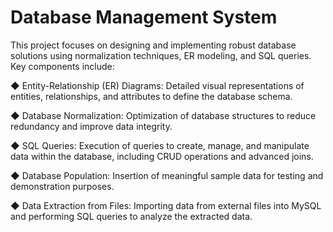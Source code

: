 
# Database Management System

This project focuses on designing and implementing robust database solutions using normalization techniques, ER modeling, and SQL queries. Key components include:

◆ Entity-Relationship (ER) Diagrams: Detailed visual representations of entities, relationships, and attributes to define the database schema.

◆ Database Normalization: Optimization of database structures to reduce redundancy and improve data integrity.

◆ SQL Queries: Execution of queries to create, manage, and manipulate data within the database, including CRUD operations and advanced joins.

◆ Database Population: Insertion of meaningful sample data for testing and demonstration purposes.

◆ Data Extraction from Files: Importing data from external files into MySQL and performing SQL queries to analyze the extracted data.

